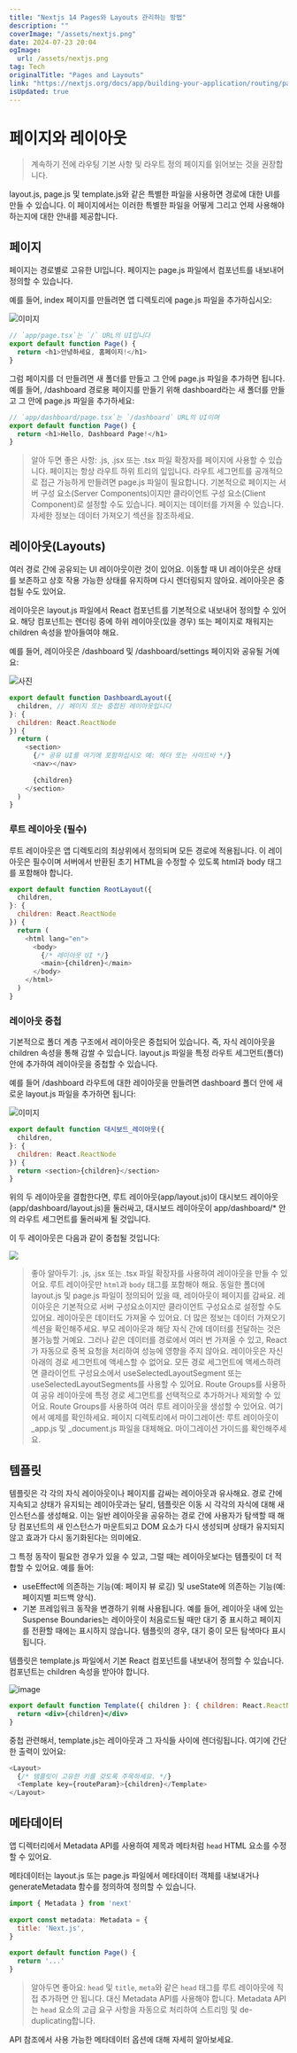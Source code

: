 ```yaml
---
title: "Nextjs 14 Pages와 Layouts 관리하는 방법"
description: ""
coverImage: "/assets/nextjs.png"
date: 2024-07-23 20:04
ogImage: 
  url: /assets/nextjs.png
tag: Tech
originalTitle: "Pages and Layouts"
link: "https://nextjs.org/docs/app/building-your-application/routing/pages-and-layouts"
isUpdated: true
---
```





# 페이지와 레이아웃

> 계속하기 전에 라우팅 기본 사항 및 라우트 정의 페이지를 읽어보는 것을 권장합니다.

layout.js, page.js 및 template.js와 같은 특별한 파일을 사용하면 경로에 대한 UI를 만들 수 있습니다. 이 페이지에서는 이러한 특별한 파일을 어떻게 그리고 언제 사용해야 하는지에 대한 안내를 제공합니다.

## 페이지

<div class="content-ad"></div>

페이지는 경로별로 고유한 UI입니다. 페이지는 page.js 파일에서 컴포넌트를 내보내어 정의할 수 있습니다.

예를 들어, index 페이지를 만들려면 앱 디렉토리에 page.js 파일을 추가하십시오:

![이미지](/assets/img/2024-07-23-PagesandLayouts_0.png)

```js
// `app/page.tsx`는 `/` URL의 UI입니다
export default function Page() {
  return <h1>안녕하세요, 홈페이지!</h1>
}
```

<div class="content-ad"></div>

그럼 페이지를 더 만들려면 새 폴더를 만들고 그 안에 page.js 파일을 추가하면 됩니다. 예를 들어, /dashboard 경로용 페이지를 만들기 위해 dashboard라는 새 폴더를 만들고 그 안에 page.js 파일을 추가하세요:

```javascript
// `app/dashboard/page.tsx`는 `/dashboard` URL의 UI이며
export default function Page() {
  return <h1>Hello, Dashboard Page!</h1>
}
```

> 알아 두면 좋은 사항:
.js, .jsx 또는 .tsx 파일 확장자를 페이지에 사용할 수 있습니다.
페이지는 항상 라우트 하위 트리의 잎입니다.
라우트 세그먼트를 공개적으로 접근 가능하게 만들려면 page.js 파일이 필요합니다.
기본적으로 페이지는 서버 구성 요소(Server Components)이지만 클라이언트 구성 요소(Client Component)로 설정할 수도 있습니다.
페이지는 데이터를 가져올 수 있습니다. 자세한 정보는 데이터 가져오기 섹션을 참조하세요.

## 레이아웃(Layouts)

<div class="content-ad"></div>

여러 경로 간에 공유되는 UI 레이아웃이란 것이 있어요. 이동할 때 UI 레이아웃은 상태를 보존하고 상호 작용 가능한 상태를 유지하며 다시 렌더링되지 않아요. 레이아웃은 중첩될 수도 있어요.

레이아웃은 layout.js 파일에서 React 컴포넌트를 기본적으로 내보내어 정의할 수 있어요. 해당 컴포넌트는 렌더링 중에 하위 레이아웃(있을 경우) 또는 페이지로 채워지는 children 속성을 받아들여야 해요.

예를 들어, 레이아웃은 /dashboard 및 /dashboard/settings 페이지와 공유될 거예요:

![사진](/assets/img/2024-07-23-PagesandLayouts_1.png)

<div class="content-ad"></div>

```js
export default function DashboardLayout({
  children, // 페이지 또는 중첩된 레이아웃입니다
}: {
  children: React.ReactNode
}) {
  return (
    <section>
      {/* 공유 UI를 여기에 포함하십시오 예: 헤더 또는 사이드바 */}
      <nav></nav>
 
      {children}
    </section>
  )
}
```

### 루트 레이아웃 (필수)

루트 레이아웃은 앱 디렉토리의 최상위에서 정의되며 모든 경로에 적용됩니다. 이 레이아웃은 필수이며 서버에서 반환된 초기 HTML을 수정할 수 있도록 html과 body 태그를 포함해야 합니다.

```js
export default function RootLayout({
  children,
}: {
  children: React.ReactNode
}) {
  return (
    <html lang="en">
      <body>
        {/* 레이아웃 UI */}
        <main>{children}</main>
      </body>
    </html>
  )
}
```

<div class="content-ad"></div>

### 레이아웃 중첩

기본적으로 폴더 계층 구조에서 레이아웃은 중첩되어 있습니다. 즉, 자식 레이아웃을 children 속성을 통해 감쌀 수 있습니다. layout.js 파일을 특정 라우트 세그먼트(폴더) 안에 추가하여 레이아웃을 중첩할 수 있습니다.

예를 들어 /dashboard 라우트에 대한 레이아웃을 만들려면 dashboard 폴더 안에 새로운 layout.js 파일을 추가하면 됩니다:

![이미지](/assets/img/2024-07-23-PagesandLayouts_2.png)

<div class="content-ad"></div>

```js
export default function 대시보드_레이아웃({
  children,
}: {
  children: React.ReactNode
}) {
  return <section>{children}</section>
}
```

위의 두 레이아웃을 결합한다면, 루트 레이아웃(app/layout.js)이 대시보드 레이아웃(app/dashboard/layout.js)을 둘러싸고, 대시보드 레이아웃이 app/dashboard/* 안의 라우트 세그먼트를 둘러싸게 될 것입니다.

이 두 레이아웃은 다음과 같이 중첩될 것입니다:

<img src="/assets/img/2024-07-23-PagesandLayouts_3.png" /> 


<div class="content-ad"></div>

> 좋아 알아두기:
.js, .jsx 또는 .tsx 파일 확장자를 사용하여 레이아웃을 만들 수 있어요.
루트 레이아웃만 `html`과 `body` 태그를 포함해야 해요.
동일한 폴더에 layout.js 및 page.js 파일이 정의되어 있을 때, 레이아웃이 페이지를 감싸요.
레이아웃은 기본적으로 서버 구성요소이지만 클라이언트 구성요소로 설정할 수도 있어요.
레이아웃은 데이터도 가져올 수 있어요. 더 많은 정보는 데이터 가져오기 섹션을 확인해주세요.
부모 레이아웃과 해당 자식 간에 데이터를 전달하는 것은 불가능할 거예요. 그러나 같은 데이터를 경로에서 여러 번 가져올 수 있고, React가 자동으로 중복 요청을 처리하여 성능에 영향을 주지 않아요.
레이아웃은 자신 아래의 경로 세그먼트에 액세스할 수 없어요. 모든 경로 세그먼트에 액세스하려면 클라이언트 구성요소에서 useSelectedLayoutSegment 또는 useSelectedLayoutSegments를 사용할 수 있어요.
Route Groups를 사용하여 공유 레이아웃에 특정 경로 세그먼트를 선택적으로 추가하거나 제외할 수 있어요.
Route Groups를 사용하여 여러 루트 레이아웃을 생성할 수 있어요. 여기에서 예제를 확인하세요.
페이지 디렉토리에서 마이그레이션: 루트 레이아웃이 _app.js 및 _document.js 파일을 대체해요. 마이그레이션 가이드를 확인해주세요.

## 템플릿

템플릿은 각 각의 자식 레이아웃이나 페이지를 감싸는 레이아웃과 유사해요. 경로 간에 지속되고 상태가 유지되는 레이아웃과는 달리, 템플릿은 이동 시 각각의 자식에 대해 새 인스턴스를 생성해요. 이는 일반 레이아웃을 공유하는 경로 간에 사용자가 탐색할 때 해당 컴포넌트의 새 인스턴스가 마운트되고 DOM 요소가 다시 생성되며 상태가 유지되지 않고 효과가 다시 동기화된다는 의미에요.

그 특정 동작이 필요한 경우가 있을 수 있고, 그럴 때는 레이아웃보다는 템플릿이 더 적합할 수 있어요. 예를 들어:

<div class="content-ad"></div>

- useEffect에 의존하는 기능(예: 페이지 뷰 로깅) 및 useState에 의존하는 기능(예: 페이지별 피드백 양식).
- 기본 프레임워크 동작을 변경하기 위해 사용됩니다. 예를 들어, 레이아웃 내에 있는 Suspense Boundaries는 레이아웃이 처음로드될 때만 대기 중 표시하고 페이지를 전환할 때에는 표시하지 않습니다. 템플릿의 경우, 대기 중이 모든 탐색마다 표시됩니다.

템플릿은 template.js 파일에서 기본 React 컴포넌트를 내보내어 정의할 수 있습니다. 컴포넌트는 children 속성을 받아야 합니다.

![image](/assets/img/2024-07-23-PagesandLayouts_4.png)

```jsx
export default function Template({ children }: { children: React.ReactNode }) {
  return <div>{children}</div>
}
```

<div class="content-ad"></div>

중첩 관련해서, template.js는 레이아웃과 그 자식들 사이에 렌더링됩니다. 여기에 간단한 출력이 있어요:

```js
<Layout>
  {/* 템플릿이 고유한 키를 갖도록 주목하세요. */}
  <Template key={routeParam}>{children}</Template>
</Layout>
```

## 메타데이터

앱 디렉터리에서 Metadata API를 사용하여 제목과 메타처럼 `head` HTML 요소를 수정할 수 있어요.

<div class="content-ad"></div>

메타데이터는 layout.js 또는 page.js 파일에서 메타데이터 객체를 내보내거나 generateMetadata 함수를 정의하여 정의할 수 있습니다.

```js
import { Metadata } from 'next'
 
export const metadata: Metadata = {
  title: 'Next.js',
}
 
export default function Page() {
  return '...'
}
```

> 알아두면 좋아요: `head` 및 `title`, `meta`와 같은 `head` 태그를 루트 레이아웃에 직접 추가하면 안 됩니다. 대신 Metadata API를 사용해야 합니다. Metadata API는 `head` 요소의 고급 요구 사항을 자동으로 처리하여 스트리밍 및 de-duplicating합니다.

API 참조에서 사용 가능한 메타데이터 옵션에 대해 자세히 알아보세요.